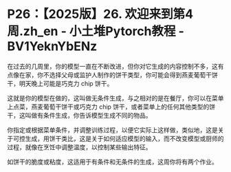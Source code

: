 # P26：【2025版】26. 欢迎来到第4周.zh_en - 小土堆Pytorch教程 - BV1YeknYbENz

在过去的几周里，你的模型一直在不断改进，但你对它生成的内容控制不多，这有点像在家，你不选择父母或监护人制作的饼干类型，你可能会得到燕麦葡萄干饼干，明天晚上可能是巧克力 chip 饼干。

这就是你的模型在做的，这叫做无条件生成，与之相对的是在餐厅，你可以在菜单上点菜，燕麦葡萄干饼干或巧克力 chip 饼干，或者菜单上的任何其他类型的饼干，这叫做有条件生成，你告诉模型生成不同的物品。

你指定或根据菜单条件，并调整训练过程，以便它实际上这样做，类似地，这是关于可控生成，用饼干类比，这是关于如何适应模型的输入，而不改变模型或厨师的过程，就像在烹饪中调整温度，以控制某些输出特征。

如饼干的脆度或粘度，这适用于有条件和无条件的生成，这周你将有两个作业。